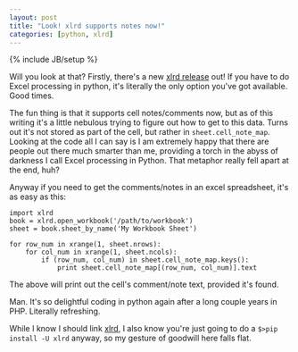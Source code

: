 ```yaml
---
layout: post
title: "Look! xlrd supports notes now!"
categories: [python, xlrd]
---
```

{% include JB/setup %}

Will you look at that? Firstly, there's a new [xlrd release](https://groups.google.com/group/python-excel/browse_thread/thread/54259f0e247645bc?hl=en) out!
If you have to do Excel processing in python, it's literally the only option you've got available. Good times.

The fun thing is that it supports cell notes/comments now, but as of this writing it's a 
little nebulous trying to figure out how to get to this data. Turns out it's not stored as 
part of the cell, but rather in `sheet.cell_note_map`. Looking at the code all I can say is 
I am extremely happy that there are people out there much smarter than me, providing a torch 
in the abyss of darkness I call Excel processing in Python.  That metaphor really fell apart 
at the end, huh? 

Anyway if you need to get the comments/notes in an excel spreadsheet, it's as easy as this:

    import xlrd
    book = xlrd.open_workbook('/path/to/workbook')
    sheet = book.sheet_by_name('My Workbook Sheet')
    
    for row_num in xrange(1, sheet.nrows):
        for col_num in xrange(1, sheet.ncols):
            if (row_num, col_num) in sheet.cell_note_map.keys():
                print sheet.cell_note_map[(row_num, col_num)].text

The above will print out the cell's comment/note text, provided it's found. 

Man. It's so delightful coding in python again after a long couple years in PHP. Literally 
refreshing.  

While I know I should link [xlrd](http://pypi.python.org/pypi/xlrd), I also know you're just 
going to do a `$>pip install -U xlrd` anyway, so my gesture of goodwill here falls flat.

